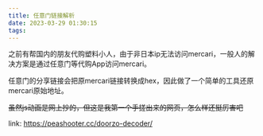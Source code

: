 ```yaml
---
title: 任意门链接解析
date: 2023-03-29 01:30:15
tags:
---
```

之前有帮国内的朋友代购塑料小人，由于非日本ip无法访问mercari，一般人的解决方案是通过任意门等代购App访问mercari。



任意门的分享链接会把原mercari链接转换成hex，因此做了一个简单的工具还原mercari原始地址。



~~虽然js动画是网上抄的，但这是我第一个手搓出来的网页，怎么样还挺厉害吧~~

link: https://peashooter.cc/doorzo-decoder/